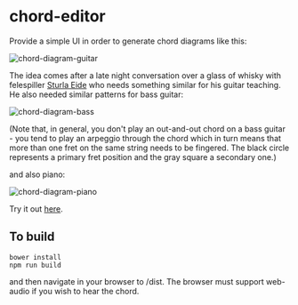 chord-editor
============


Provide a simple UI in order to generate chord diagrams like this:

![chord-diagram-guitar](https://github.com/newlandsvalley/chord-builder/blob/master/F_guitar.png)

The idea comes after a late night conversation over a glass of whisky with felespiller [Sturla Eide](https://no.wikipedia.org/wiki/Sturla_Eide) who needs something similar for his guitar teaching. He also needed similar patterns for bass guitar:

![chord-diagram-bass](https://github.com/newlandsvalley/chord-builder/blob/master/F_bass.png)

(Note that, in general, you don't play an out-and-out chord on a bass guitar - you tend to play an arpeggio through the chord which in turn means that more than one fret on the same string needs to be fingered.  The black circle represents a primary fret position and the gray square a secondary one.)

and also piano:

![chord-diagram-piano](https://github.com/newlandsvalley/chord-builder/blob/master/F_piano.png)

Try it out [here](http://www.tradtunedb.org.uk:8603/).


To build
--------

    bower install
    npm run build

and then navigate in your browser to /dist.  The browser must support web-audio if you wish to hear the chord.
